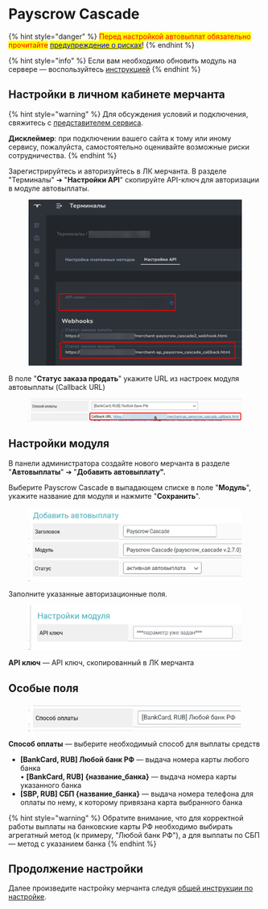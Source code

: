 # Payscrow Cascade

{% hint style="danger" %}
<mark style="color:red;">Перед настройкой автовыплат обязательно прочитайте</mark> [<mark style="color:blue;">предупреждение о рисках</mark>](https://premium.gitbook.io/main/osnovnye-nastroiki/merchanty-i-avtovyplaty/avtovyplaty/preduprezhdenie-o-riskakh)<mark style="color:blue;">!</mark>
{% endhint %}

{% hint style="info" %}
Если вам необходимо обновить модуль на сервере — воспользуйтесь [инструкцией](https://premium.gitbook.io/main/osnovnye-nastroiki/faq/obnovlenie-failov-skripta-na-servere/kak-obnovit-faily-na-servere#moduli-merchantov-i-avtovyplat)
{% endhint %}

## Настройки в личном кабинете мерчанта <a href="#nastroiki-v-lichnom-kabinete-merchanta" id="nastroiki-v-lichnom-kabinete-merchanta"></a>

{% hint style="warning" %}
Для обсуждения условий и подключения, свяжитесь с [представителем сервиса](https://t.me/Payscrow).

**Дисклеймер**: при подключении вашего сайта к тому или иному сервису, пожалуйста, самостоятельно оценивайте возможные риски сотрудничества.
{% endhint %}

Зарегистрируйтесь и авторизуйтесь в ЛК мерчанта. В разделе "Терминалы" ➔ "**Настройки API**" скопируйте API-ключ для авторизации в модуле автовыплаты.

<figure><img src="../../../../.gitbook/assets/image (11).png" alt="" width="563"><figcaption></figcaption></figure>

В поле "**Статус заказа продать**" укажите URL из настроек модуля автовыплаты (Callback URL)

<figure><img src="../../../../.gitbook/assets/image (12).png" alt=""><figcaption></figcaption></figure>

## Настройки модуля <a href="#nastroiki-modulya" id="nastroiki-modulya"></a>

В панели администратора создайте нового мерчанта в разделе "**Автовыплаты**" ➔ "**Добавить автовыплату".**

Выберите Payscrow Cascade в выпадающем списке в поле "**Модуль**", укажите название для модуля и нажмите "**Сохранить**".

<figure><img src="../../../../.gitbook/assets/image (8).png" alt="" width="492"><figcaption></figcaption></figure>

Заполните указанные авторизационные поля.

<figure><img src="../../../../.gitbook/assets/image (9).png" alt="" width="464"><figcaption></figcaption></figure>

**API ключ** — API ключ, скопированный в ЛК мерчанта

## Особые поля

<figure><img src="../../../../.gitbook/assets/image (10).png" alt="" width="422"><figcaption></figcaption></figure>

**Способ оплаты** — выберите необходимый способ для выплаты средств

* **\[BankCard, RUB] Любой банк РФ** — выдача номера карты любого банка\
  • **\[BankCard, RUB] {название\_банка}** — выдача номера карты указанного банка
* **\[SBP, RUB] СБП {название\_банка}** — выдача номера телефона для оплаты по нему, к которому привязана карта выбранного банка

{% hint style="warning" %}
Обратите внимание, что для корректной работы выплаты на банковские карты РФ необходимо выбирать агрегатный метод (к примеру, "Любой банк РФ"), а для выплаты по СБП — метод с указанием банка
{% endhint %}

## Продолжение настройки

Далее произведите настройку мерчанта следуя [общей инструкции по настройке](https://premium.gitbook.io/rukovodstvo-polzovatelya/osnovnye-nastroiki/merchanty-i-avtovyplaty/avtovyplaty/obshie-nastroiki-merchantov-avtovyplat).

